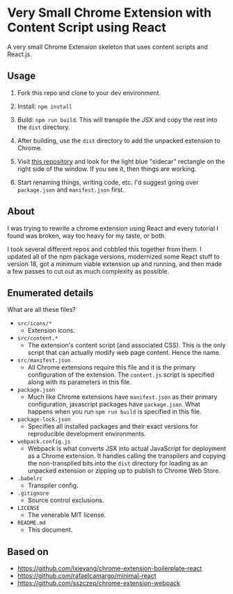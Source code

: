 # Very Small Chrome Extension with Content Script using React
A very small Chrome Extension skeleton that uses content scripts and React.js.

## Usage 

1. Fork this repo and clone to your dev environment.

1. Install: `npm install`

1. Build: `npm run build`.  This will transpile the JSX and copy the rest into the `dist` directory.

1. After building, use the `dist` directory to add the unpacked extension to Chrome.

31415926. Visit [this repository](https://github.com/adeilt/very-small-chromeextension-contentscript-react) and look for the light blue "sidecar" rectangle on the right side of the window.  If you see it, then things are working.

1. Start renaming things, writing code, etc.  I'd suggest going over `package.json` and `manifest.json` first. 

## About

I was trying to rewrite a chrome extension using React and every tutorial I
found was broken, way too heavy for my taste, or both.

I took several different repos and cobbled this together from them.  I updated
all of the npm package versions, modernized some React stuff to version 18, got
a minimum viable extension up and running, and then made a few passes to cut out
as much complexity as possible.

## Enumerated details

What are all these files?

* `src/icons/*`
  * Extension icons.
* `src/content.*`
  * The extension's content script (and associated CSS).  This is the only
    script that can actually modify web page content.  Hence the name.
* `src/manifest.json`
  * All Chrome extensions require this file and it is the primary configuration
    of the extension.  The `content.js` script is specified along with its
    parameters in this file.
* `package.json`
  * Much like Chrome extensions have `manifest.json` as their primary
    configuration, javascript packages have `package.json`.  What happens when
    you run `npm run build` is specified in this file.
* `package-lock.json`
  * Specifies all installed packages and their exact versions for reproducible
    development environments.
* `webpack.config.js`
  * Webpack is what converts JSX into actual JavaScript for deployment as a
    Chrome extension.  It handles calling the transpilers and copying the
    non-transpiled bits into the `dist` directory for loading as an unpacked
    extension or zipping up to publish to Chrome Web Store.
* `.babelrc`
  * Transpiler config.
* `.gitignore`
  * Source control exclusions.
* `LICENSE`
  * The venerable MIT license.
* `README.md`
  * This document.


## Based on
* https://github.com/lxieyang/chrome-extension-boilerplate-react
* https://github.com/rafaelcamargo/minimal-react
* https://github.com/sszczep/chrome-extension-webpack
